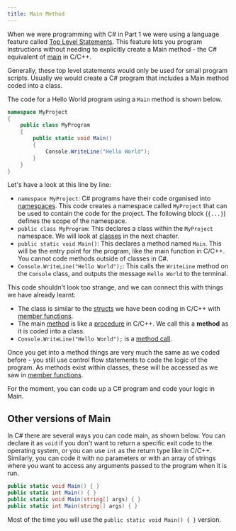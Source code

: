```yaml
---
title: Main Method
---
```


When we were programming with C# in Part 1 we were using a language feature called [Top Level Statements](https://learn.microsoft.com/en-us/dotnet/csharp/fundamentals/program-structure/top-level-statements). This feature lets you program instructions without needing to explicitly create a Main method - the C# equivalent of [main](/book/part-2-organised-code/1-starting-cpp/2-trailside/2-main-function) in C/C++.

Generally, these top level statements would only be used for small program scripts. Usually we would create a C# program that includes a Main method coded into a class.

The code for a Hello World program using a `Main` method is shown below.

```c#
namespace MyProject
{
    public class MyProgram
    {
        public static void Main()
        {
            Console.WriteLine("Hello World");
        }
    }
}
```

Let's have a look at this line by line:

- `namespace MyProject`: C# programs have their code organised into [namespaces](/book/part-3-programs-as-concepts/1-back-to-c-sharp/1-concepts/2-namespace). This code creates a namespace called `MyProject` that can be used to contain the code for the project. The following block (`{...}`) defines the scope of the namespace.
- `public class MyProgram`: This declares a class within the `MyProject` namespace. We will look at [classes](/book/part-3-programs-as-concepts/2-abstraction/1-concepts/1-0-class) in the next chapter.
- `public static void Main()`: This declares a method named `Main`. This will be the entry point for the program, like the main function in C/C++. You cannot code methods outside of classes in C#.
- `Console.WriteLine("Hello World");`: This calls the `WriteLine` method on the `Console` class, and outputs the message `Hello World` to the terminal.

This code shouldn't look too strange, and we can connect this with things we have already learnt:

- The class is similar to the [structs](/book/part-2-organised-code/3-structuring-data/2-trailside/03-01-struct) we have been coding in C/C++ with [member functions](/book/part-2-organised-code/7-member-functions/0-overview).
- The main [method](/book/part-1-instructions/1-sequence-and-data/2-trailside/02-method) is like a [procedure](/book/part-2-organised-code/2-organising-code/2-trailside/01-0-functions-and-procedures) in C/C++. We call this a **method** as it is coded into a class.
- `Console.WriteLine("Hello World");` is a [method call](/book/part-1-instructions/1-sequence-and-data/2-trailside/03-method-call).

Once you get into a method things are very much the same as we coded before - you still use control flow statements to code the logic of the program. As methods exist within classes, these will be accessed as we saw in [member functions](/book/part-2-organised-code/7-member-functions/0-overview).

For the moment, you can code up a C# program and code your logic in Main.

## Other versions of Main

In C# there are several ways you can code main, as shown below. You can declare it as `void` if you don't want to return a specific exit code to the operating system, or you can use `int` as the return type like in C/C++. Similarly, you can code it with no parameters or with an array of strings where you want to access any arguments passed to the program when it is run.

```c#
public static void Main() { }
public static int Main() { }
public static void Main(string[] args) { }
public static int Main(string[] args) { }
```

Most of the time you will use the `public static void Main() { }` version.
